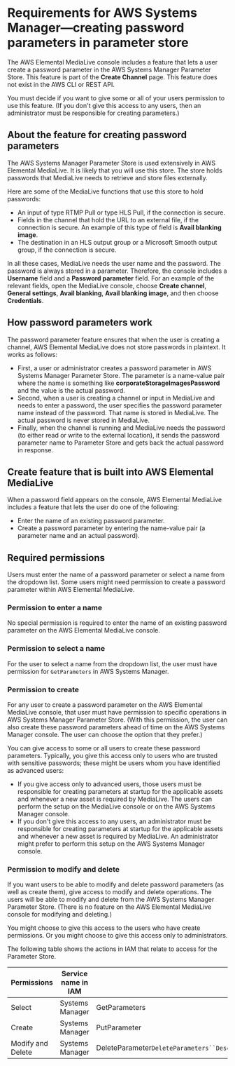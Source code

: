 # Requirements for AWS Systems Manager—creating password parameters in parameter store<a name="requirements-for-EC2"></a>

The AWS Elemental MediaLive console includes a feature that lets a user create a password parameter in the AWS Systems Manager Parameter Store\. This feature is part of the **Create Channel** page\. This feature does not exist in the AWS CLI or REST API\.

You must decide if you want to give some or all of your users permission to use this feature\. \(If you don't give this access to any users, then an administrator must be responsible for creating parameters\.\)

## About the feature for creating password parameters<a name="about-EC2Password"></a>

The AWS Systems Manager Parameter Store is used extensively in AWS Elemental MediaLive\. It is likely that you will use this store\. The store holds passwords that MediaLive needs to retrieve and store files externally\. 

Here are some of the MediaLive functions that use this store to hold passwords:
+ An input of type RTMP Pull or type HLS Pull, if the connection is secure\. 
+ Fields in the channel that hold the URL to an external file, if the connection is secure\. An example of this type of field is **Avail blanking image**\.
+ The destination in an HLS output group or a Microsoft Smooth output group, if the connection is secure\.

In all these cases, MediaLive needs the user name and the password\. The password is always stored in a parameter\. Therefore, the console includes a **Username** field and a **Password parameter** field\. For an example of the relevant fields, open the MediaLive console, choose **Create channel**, **General settings**, **Avail blanking**, **Avail blanking image**, and then choose **Credentials**\.

## How password parameters work<a name="how-passwordparam-works"></a>

The password parameter feature ensures that when the user is creating a channel, AWS Elemental MediaLive does not store passwords in plaintext\. It works as follows:
+ First, a user or administrator creates a password parameter in AWS Systems Manager Parameter Store\. The parameter is a name\-value pair where the name is something like **corporateStorageImagesPassword** and the value is the actual password\. 
+ Second, when a user is creating a channel or input in MediaLive and needs to enter a password, the user specifies the password parameter name instead of the password\. That name is stored in MediaLive\. The actual password is never stored in MediaLive\.
+ Finally, when the channel is running and MediaLive needs the password \(to either read or write to the external location\), it sends the password parameter name to Parameter Store and gets back the actual password in response\.

## Create feature that is built into AWS Elemental MediaLive<a name="passwordparam-in-medialive"></a>

When a password field appears on the console, AWS Elemental MediaLive includes a feature that lets the user do one of the following:
+ Enter the name of an existing password parameter\.
+ Create a password parameter by entering the name\-value pair \(a parameter name and an actual password\)\. 

## Required permissions<a name="passwordparam-permissions"></a>

Users must enter the name of a password parameter or select a name from the dropdown list\. Some users might need permission to create a password parameter within AWS Elemental MediaLive\.

### Permission to enter a name<a name="passwordparam-permissions-list"></a>

No special permission is required to enter the name of an existing password parameter on the AWS Elemental MediaLive console\. 

### Permission to select a name<a name="passwordparam-permissions-select"></a>

For the user to select a name from the dropdown list, the user must have permission for `GetParameters` in AWS Systems Manager\.

### Permission to create<a name="passwordparam-permissions-create"></a>

For any user to create a password parameter on the AWS Elemental MediaLive console, that user must have permission to specific operations in AWS Systems Manager Parameter Store\. \(With this permission, the user can also create these password parameters ahead of time on the AWS Systems Manager console\. The user can choose the option that they prefer\.\)

You can give access to some or all users to create these password parameters\. Typically, you give this access only to users who are trusted with sensitive passwords; these might be users whom you have identified as advanced users:
+ If you give access only to advanced users, those users must be responsible for creating parameters at startup for the applicable assets and whenever a new asset is required by MediaLive\. The users can perform the setup on the MediaLive console or on the AWS Systems Manager console\.
+ If you don't give this access to any users, an administrator must be responsible for creating parameters at startup for the applicable assets and whenever a new asset is required by MediaLive\. An administrator might prefer to perform this setup on the AWS Systems Manager console\. 

### Permission to modify and delete<a name="passwordparam-permissions-delete-modify"></a>

If you want users to be able to modify and delete password parameters \(as well as create them\), give access to modify and delete operations\. The users will be able to modify and delete from the AWS Systems Manager Parameter Store\. \(There is no feature on the AWS Elemental MediaLive console for modifying and deleting\.\) 

You might choose to give this access to the users who have create permissions\. Or you might choose to give this access only to administrators\. 

The following table shows the actions in IAM that relate to access for the Parameter Store\.


| Permissions | Service name in IAM | Actions | 
| --- | --- | --- | 
| Select | Systems Manager | GetParameters | 
| Create  | Systems Manager | PutParameter | 
| Modify and Delete  | Systems Manager | DeleteParameter`DeleteParameters``DescribeParameters``GetParameter``GetParameterHistory``GetParameters``GetParametersByPath` | 
